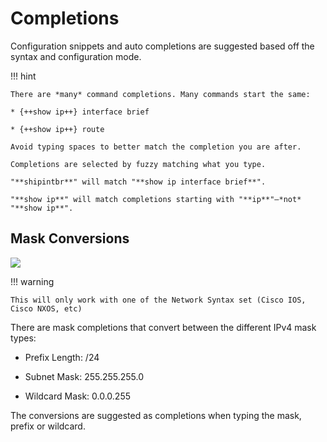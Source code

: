 # Completions

Configuration snippets and auto completions are suggested based off the syntax and configuration mode.

!!! hint

    There are *many* command completions. Many commands start the same:

    * {++show ip++} interface brief

    * {++show ip++} route

    Avoid typing spaces to better match the completion you are after.

    Completions are selected by fuzzy matching what you type.

    "**shipintbr**" will match "**show ip interface brief**".

    "**show ip**" will match completions starting with "**ip**"–*not* "**show ip**".

## Mask Conversions

![](/img/mask_conversions_demo.gif)

!!! warning

    This will only work with one of the Network Syntax set (Cisco IOS, Cisco NXOS, etc)


There are mask completions that convert between the different IPv4 mask types:

* Prefix Length: /24

* Subnet Mask: 255.255.255.0

* Wildcard Mask: 0.0.0.255

The conversions are suggested as completions when typing the mask, prefix or wildcard.
